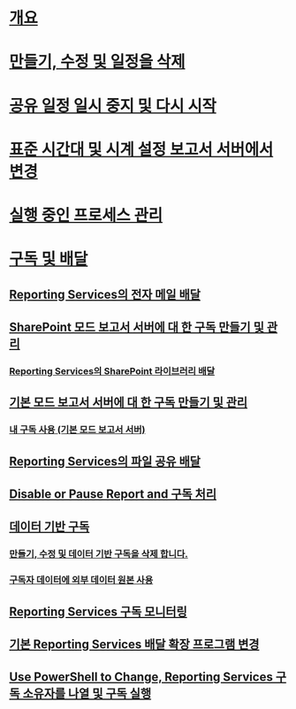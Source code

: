 # [개요](schedules.md)  
# [만들기, 수정 및 일정을 삭제](create-modify-and-delete-schedules.md)  
# [공유 일정 일시 중지 및 다시 시작](pause-and-resume-shared-schedules.md)  
# [표준 시간대 및 시계 설정 보고서 서버에서 변경](change-time-zones-and-clock-settings-on-a-report-server.md)  
# [실행 중인 프로세스 관리](manage-a-running-process.md)  
# [구독 및 배달](subscriptions-and-delivery-reporting-services.md)  
## [Reporting Services의 전자 메일 배달](e-mail-delivery-in-reporting-services.md)  
## [SharePoint 모드 보고서 서버에 대 한 구독 만들기 및 관리](create-and-manage-subscriptions-for-sharepoint-mode-report-servers.md)  
### [Reporting Services의 SharePoint 라이브러리 배달](sharepoint-library-delivery-in-reporting-services.md)  
## [기본 모드 보고서 서버에 대 한 구독 만들기 및 관리](create-and-manage-subscriptions-for-native-mode-report-servers.md)  
### [내 구독 사용 (기본 모드 보고서 서버)](use-my-subscriptions-native-mode-report-server.md)  
## [Reporting Services의 파일 공유 배달](file-share-delivery-in-reporting-services.md)  
## [Disable or Pause Report and 구독 처리](disable-or-pause-report-and-subscription-processing.md)  
## [데이터 기반 구독](data-driven-subscriptions.md)  
### [만들기, 수정 및 데이터 기반 구독을 삭제 합니다.](create-modify-and-delete-data-driven-subscriptions.md)  
### [구독자 데이터에 외부 데이터 원본 사용](use-an-external-data-source-for-subscriber-data-data-driven-subscription.md)  
## [Reporting Services 구독 모니터링](monitor-reporting-services-subscriptions.md)  
## [기본 Reporting Services 배달 확장 프로그램 변경](change-the-default-reporting-services-delivery-extension.md)  
## [Use PowerShell to Change, Reporting Services 구독 소유자를 나열 및 구독 실행](manage-subscription-owners-and-run-subscription-powershell.md)  
